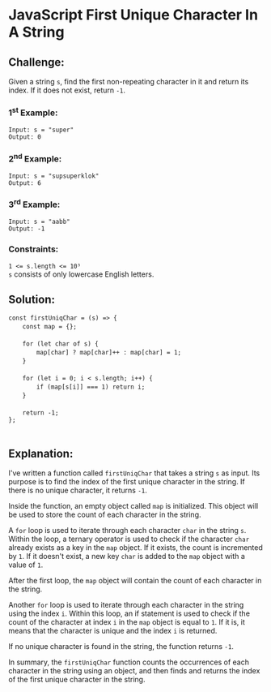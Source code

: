 # JavaScript First Unique Character In A String

## Challenge:

Given a string `s`, find the first non-repeating character in it and return its index. If it does not exist, return `-1`.

### 1<sup>st</sup> Example:

`Input: s = "super"`
<br/>
`Output: 0`

### 2<sup>nd</sup> Example:

`Input: s = "supsuperklok"`
<br/>
`Output: 6`

### 3<sup>rd</sup> Example:

`Input: s = "aabb"`
<br/>
`Output: -1`

### Constraints:

`1 <= s.length <= 10⁵`
<br/>
`s` consists of only lowercase English letters.

## Solution:

`const firstUniqChar = (s) => {`
<br/>
&nbsp;&nbsp;&nbsp;&nbsp;&nbsp;&nbsp;&nbsp;`const map = {};`
<br/>
<br/>
&nbsp;&nbsp;&nbsp;&nbsp;&nbsp;&nbsp;&nbsp;`for (let char of s) {`
<br/>
&nbsp;&nbsp;&nbsp;&nbsp;&nbsp;&nbsp;&nbsp;&nbsp;&nbsp;&nbsp;&nbsp;&nbsp;&nbsp;&nbsp;`map[char] ? map[char]++ : map[char] = 1;`
<br/>
&nbsp;&nbsp;&nbsp;&nbsp;&nbsp;&nbsp;&nbsp;`}`
<br/>
<br/>
&nbsp;&nbsp;&nbsp;&nbsp;&nbsp;&nbsp;&nbsp;`for (let i = 0; i < s.length; i++) {`
<br/>
&nbsp;&nbsp;&nbsp;&nbsp;&nbsp;&nbsp;&nbsp;&nbsp;&nbsp;&nbsp;&nbsp;&nbsp;&nbsp;&nbsp;`if (map[s[i]] === 1) return i;`
<br/>
&nbsp;&nbsp;&nbsp;&nbsp;&nbsp;&nbsp;&nbsp;`}`
<br/>
<br/>
&nbsp;&nbsp;&nbsp;&nbsp;&nbsp;&nbsp;&nbsp;`return -1;`
<br/>
`};`
<br/>
<br/>

## Explanation:

I've written a function called `firstUniqChar` that takes a string `s` as input. Its purpose is to find the index of the first unique character in the string. If there is no unique character, it returns `-1`.
<br/>

Inside the function, an empty object called `map` is initialized. This object will be used to store the count of each character in the string.
<br/>

A `for` loop is used to iterate through each character `char` in the string `s`. Within the loop, a ternary operator is used to check if the character `char` already exists as a key in the `map` object. If it exists, the count is incremented by `1`. If it doesn't exist, a new key `char` is added to the `map` object with a value of `1`.
<br/>

After the first loop, the `map` object will contain the count of each character in the string.
<br/>

Another `for` loop is used to iterate through each character in the string using the index `i`. Within this loop, an if statement is used to check if the count of the character at index `i` in the `map` object is equal to `1`. If it is, it means that the character is unique and the index `i` is returned.
<br/>

If no unique character is found in the string, the function returns `-1`.
<br/>

In summary, the `firstUniqChar` function counts the occurrences of each character in the string using an object, and then finds and returns the index of the first unique character in the string.
<br/>
<br/>